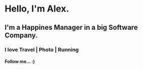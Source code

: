 # Hello, I'm Alex.
## I'm a Happines Manager in a big Software Company.
### I love Travel | Photo | Running
#### Follow me... :)
